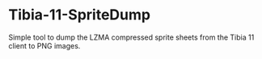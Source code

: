 # Tibia-11-SpriteDump
Simple tool to dump the LZMA compressed sprite sheets from the Tibia 11 client to PNG images.
